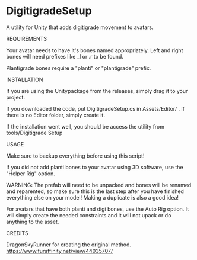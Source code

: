 # DigitigradeSetup
A utility for Unity that adds digitigrade movement to avatars.

REQUIREMENTS

Your avatar needs to have it's bones named appropriately. 
Left and right bones will need prefixes like _l or .r to be found.

Plantigrade bones require a "planti" or "plantigrade" prefix.

INSTALLATION

If you are using the Unitypackage from the releases, simply drag it to your project.

If you downloaded the code, put DigitigradeSetup.cs in Assets/Editor/ .
If there is no Editor folder, simply create it.

If the installation went well, you should be access the utility from tools/Digitigrade Setup

USAGE

Make sure to backup everything before using this script!

If you did not add planti bones to your avatar using 3D software, use the "Helper Rig" option.

WARNING: The prefab will need to be unpacked and bones will be renamed and reparented, so make sure this is the last step after you have finished everything else on your model! Making a duplicate is also a good idea!

For avatars that have both planti and digi bones, use the Auto Rig option. It will simply create the needed constraints and it will not upack or do anything to the asset.

CREDITS

DragonSkyRunner for creating the original method.
https://www.furaffinity.net/view/44035707/
